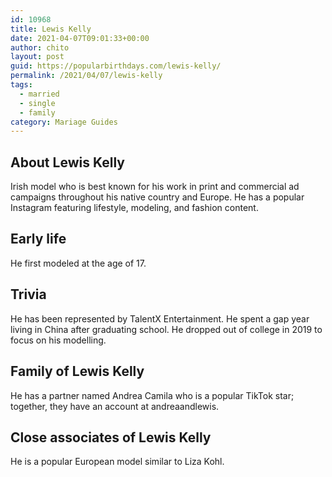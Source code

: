 ```yaml
---
id: 10968
title: Lewis Kelly
date: 2021-04-07T09:01:33+00:00
author: chito
layout: post
guid: https://popularbirthdays.com/lewis-kelly/
permalink: /2021/04/07/lewis-kelly  
tags:
  - married
  - single
  - family
category: Mariage Guides
---
```

<!--Content-->


          
          
## About Lewis Kelly



  Irish model who is best known for his work in print and commercial ad campaigns throughout his native country and Europe. He has a popular Instagram featuring lifestyle, modeling, and fashion content. 

                
                
## Early life



  He first modeled at the age of 17. 

                
                
## Trivia



  He has been represented by TalentX Entertainment. He spent a gap year living in China after graduating school. He dropped out of college in 2019 to focus on his modelling. 

                
                
## Family of Lewis Kelly



  He has a partner named Andrea Camila who is a popular TikTok star; together, they have an account at andreaandlewis.

                
                
## Close associates of Lewis Kelly



  He is a popular European model similar to Liza Kohl.

          
          